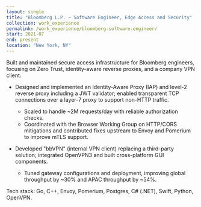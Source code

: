 ```yaml
---
layout: single
title: "Bloomberg L.P. — Software Engineer, Edge Access and Security"
collection: work_experience
permalink: /work_experience/bloomberg-software-engineer/
start: 2021-07
end: present
location: "New York, NY"
---
```


Built and maintained secure access infrastructure for Bloomberg engineers, focusing on Zero Trust, identity-aware reverse proxies, and a company VPN client.

- Designed and implemented an Identity-Aware Proxy (IAP) and level-2 reverse proxy including a JWT validator; enabled transparent TCP connections over a layer-7 proxy to support non-HTTP traffic.
	- Scaled to handle ~2M requests/day with reliable authorization checks.
	- Coordinated with the Browser Working Group on HTTP/CORS mitigations and contributed fixes upstream to Envoy and Pomerium to improve mTLS support.

- Developed "bbVPN" (internal VPN client) replacing a third-party solution; integrated OpenVPN3 and built cross-platform GUI components.
	- Tuned gateway configurations and deployment, improving global throughput by ~30% and APAC throughput by ~54%.

Tech stack: Go, C++, Envoy, Pomerium, Postgres, C# (.NET), Swift, Python, OpenVPN.
